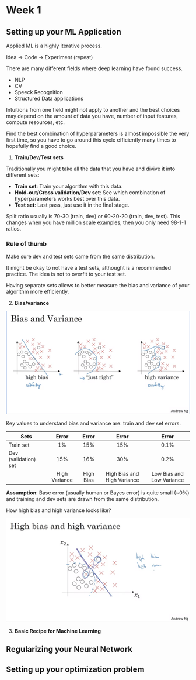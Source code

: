 # Week 1

## Setting up your ML Application

Applied ML is a highly iterative process. 

Idea -> Code -> Experiment (repeat)

There are many different fields where deep learning have found success.

- NLP
- CV
- Speeck Recognition 
- Structured Data applications 

Intuitions from one field might not apply to another and the best choices may depend on the amount of data you have, number of input features, compute resources, etc.

Find the best combination of hyperparameters is almost impossible the very first time, so you have to go around this cycle efficiently many times to hopefully find a good choice.

1. __Train/Dev/Test sets__

Traditionally you might take all the data that you have and divive it into different sets:

- __Train set__: Train your algorithm with this data.
- __Hold-out/Cross validation/Dev set__: See which combination of hyperparameters works best over this data.
- __Test set__: Last pass, just use it in the final stage.

Split ratio usually is 70-30 (train, dev) or 60-20-20 (train, dev, test). This changes when you have million scale examples, then you only need 98-1-1 ratios.

### Rule of thumb

Make sure dev and test sets came from the same distribution.

It might be okay to not have a test sets, althought is a recommended practice. The idea is not to overfit to your test set. 

Having separate sets allows to better measure the bias and variance of your algorithm more efficiently.

2. __Bias/variance__

![Bias and Variance](images/bias_variance.png)

Key values to understand bias and variance are: train and dev set errors.

| Sets                 |     Error     |   Error   |            Error            |           Error           |
|----------------------|:-------------:|:---------:|:---------------------------:|:-------------------------:|
| Train set            |       1%      |    15%    |             15%             |            0.1%           |
| Dev (validation) set |      15%      |    16%    |             30%             |            0.2%           |
|                      | High Variance | High Bias | High Bias and High Variance | Low Bias and Low Variance |

__Assumption__: Base error (usually human or Bayes error) is quite small (~0%) and training and dev sets are drawn from the same distribution.

How high bias and high variance looks like?

![High Bias and High Variance Model](images/high_variance_bias.png)

3. __Basic Recipe for Machine Learning__

## Regularizing your Neural Network


## Setting up your optimization problem

